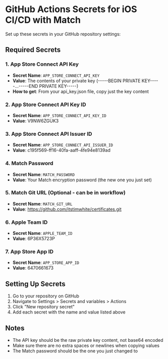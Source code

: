 # GitHub Actions Secrets for iOS CI/CD with Match

Set up these secrets in your GitHub repository settings:

## Required Secrets

### 1. App Store Connect API Key
- **Secret Name**: `APP_STORE_CONNECT_API_KEY`
- **Value**: The contents of your private key (-----BEGIN PRIVATE KEY-----...-----END PRIVATE KEY-----)
- **How to get**: From your api_key.json file, copy just the key content

### 2. App Store Connect API Key ID
- **Secret Name**: `APP_STORE_CONNECT_API_KEY_ID`
- **Value**: V9NW6ZGUK3

### 3. App Store Connect API Issuer ID
- **Secret Name**: `APP_STORE_CONNECT_API_ISSUER_ID`
- **Value**: c195f569-ff16-40fa-aaff-4fe94e8139ad

### 4. Match Password
- **Secret Name**: `MATCH_PASSWORD`
- **Value**: Your Match encryption password (the new one you just set)

### 5. Match Git URL (Optional - can be in workflow)
- **Secret Name**: `MATCH_GIT_URL`
- **Value**: https://github.com/itstimwhite/certificates.git

### 6. Apple Team ID
- **Secret Name**: `APPLE_TEAM_ID`
- **Value**: 6P36X5723P

### 7. App Store App ID
- **Secret Name**: `APP_STORE_APP_ID`
- **Value**: 6470661673

## Setting Up Secrets

1. Go to your repository on GitHub
2. Navigate to Settings > Secrets and variables > Actions
3. Click "New repository secret"
4. Add each secret with the name and value listed above

## Notes

- The API key should be the raw private key content, not base64 encoded
- Make sure there are no extra spaces or newlines when copying values
- The Match password should be the one you just changed to